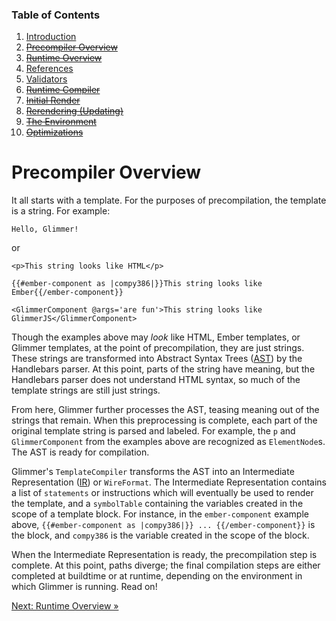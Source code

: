 ### Table of Contents

1. [Introduction](./01-introduction.md)
2. [~~Precompiler Overview~~](./02-precompiler-overview.md)
3. [~~Runtime Overview~~](./03-runtime-overview.md)
4. [References](./04-references.md)
5. [Validators](./05-validators.md)
6. [~~Runtime Compiler~~](./06-runtime-compiler.md)
7. [~~Initial Render~~](./07-initial-render.md)
8. [~~Rerendering (Updating)~~](./08-rerendering-updating.md)
9. [~~The Environment~~](./09-the-environment.md)
10. [~~Optimizations~~](./10-optimizations.md)

# Precompiler Overview

It all starts with a template. For the purposes of precompilation, the template is a string. For example:

```
Hello, Glimmer!
```

or

```
<p>This string looks like HTML</p>
```

```
{{#ember-component as |compy386|}}This string looks like Ember{{/ember-component}}
```

```
<GlimmerComponent @args='are fun'>This string looks like GlimmerJS</GlimmerComponent>
```

Though the examples above may _look_ like HTML, Ember templates, or Glimmer templates, at the point of precompilation, they are just strings. These strings are transformed into Abstract Syntax Trees ([AST](https://en.wikipedia.org/wiki/Abstract_syntax_tree)) by the Handlebars parser. At this point, parts of the string have meaning, but the Handlebars parser does not understand HTML syntax, so much of the template strings are still just strings.

From here, Glimmer further processes the AST, teasing meaning out of the strings that remain. When this preprocessing is complete, each part of the original template string is parsed and labeled. For example, the `p` and `GlimmerComponent` from the examples above are recognized as `ElementNode`s. The AST is ready for compilation.

Glimmer's `TemplateCompiler` transforms the AST into an Intermediate Representation ([IR](https://en.wikipedia.org/wiki/Intermediate_representation)) or `WireFormat`. The Intermediate Representation contains a list of `statements` or instructions which will eventually be used to render the template, and a `symbolTable` containing the variables created in the scope of a template block. For instance, in the `ember-component` example above, `{{#ember-component as |compy386|}} ... {{/ember-component}}` is the block, and `compy386` is the variable created in the scope of the block.

When the Intermediate Representation is ready, the precompilation step is complete. At this point, paths diverge; the final compilation steps are either completed at buildtime or at runtime, depending on the environment in which Glimmer is running. Read on!

[Next: Runtime Overview »](./03-runtime-overview.md)

